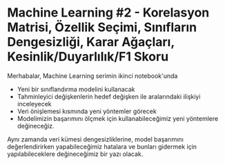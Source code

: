 # Machine Learning #2 - Korelasyon Matrisi, Özellik Seçimi, Sınıfların Dengesizliği, Karar Ağaçları, Kesinlik/Duyarlılık/F1 Skoru

Merhabalar, Machine Learning serimin ikinci notebook'unda 
- Yeni bir sınıflandırma modelini kullanacak
- Tahminleyici değişkenlerin hedef değişken ile aralarındaki ilişkiyi inceleyecek
- Veri önişlemesi kısmında yeni yöntemler görecek
- Modelimizin başarımını ölçmek için kullanabileceğimiz yeni yöntemlere değineceğiz.

Aynı zamanda veri kümesi dengesizliklerine, model başarımını değerlendirirken yapabileceğimiz hatalara ve bunları gidermek için yapılabileceklere değineceğimiz bir yazı olacak.
